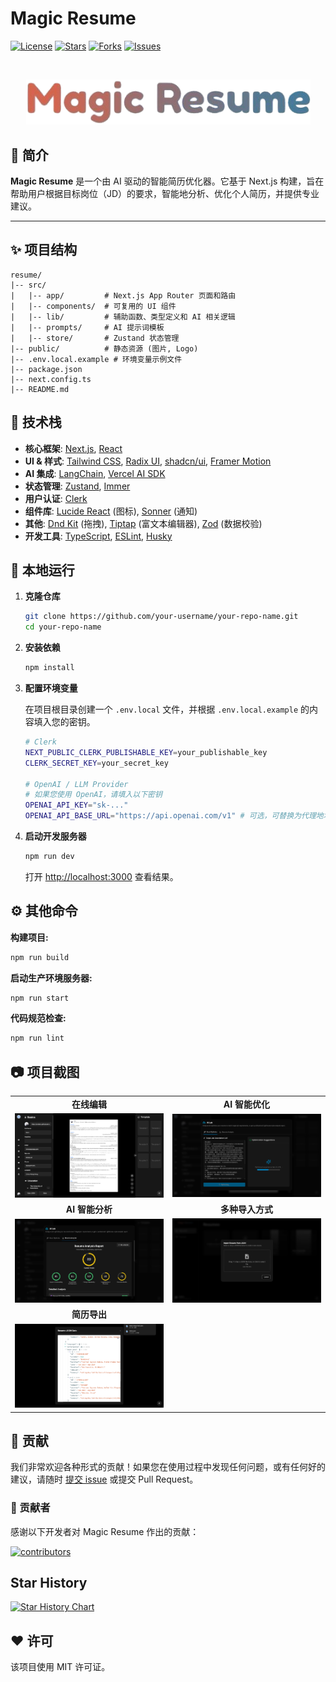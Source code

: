 # Magic Resume

[![License](https://img.shields.io/github/license/LinMoQC/Magic-Resume?style=flat-square)](https://github.com/LinMoQC/Magic-Resume/blob/main/LICENSE) [![Stars](https://img.shields.io/github/stars/LinMoQC/Magic-Resume?style=flat-square)](https://github.com/LinMoQC/Magic-Resume/stargazers) [![Forks](https://img.shields.io/github/forks/LinMoQC/Magic-Resume?style=flat-square)](https://github.com/LinMoQC/Magic-Resume/network/members) [![Issues](https://img.shields.io/github/issues/LinMoQC/Magic-Resume?style=flat-square)](https://github.com/LinMoQC/Magic-Resume/issues)

<br/>

<p align="center"><img width="455" alt="Magic Resume Logo" src="./public/magic-resume-logo.png"></p>

## :scroll: 简介

**Magic Resume** 是一个由 AI 驱动的智能简历优化器。它基于 Next.js 构建，旨在帮助用户根据目标岗位（JD）的要求，智能地分析、优化个人简历，并提供专业建议。

---

## :sparkles: 项目结构

```text
resume/
|-- src/
|   |-- app/         # Next.js App Router 页面和路由
|   |-- components/  # 可复用的 UI 组件
|   |-- lib/         # 辅助函数、类型定义和 AI 相关逻辑
|   |-- prompts/     # AI 提示词模板
|   |-- store/       # Zustand 状态管理
|-- public/          # 静态资源 (图片, Logo)
|-- .env.local.example # 环境变量示例文件
|-- package.json
|-- next.config.ts
|-- README.md
```

## :wrench: 技术栈

- **核心框架**: [Next.js](https://nextjs.org/), [React](https://react.dev/)
- **UI & 样式**: [Tailwind CSS](https://tailwindcss.com/), [Radix UI](https://www.radix-ui.com/), [shadcn/ui](https://ui.shadcn.com/), [Framer Motion](https://www.framer.com/motion/)
- **AI 集成**: [LangChain](https://www.langchain.com/), [Vercel AI SDK](https://sdk.vercel.ai/)
- **状态管理**: [Zustand](https://zustand-demo.pmnd.rs/), [Immer](https://immerjs.github.io/immer/)
- **用户认证**: [Clerk](https://clerk.com/)
- **组件库**: [Lucide React](https://lucide.dev/) (图标), [Sonner](https://sonner.emilkowal.ski/) (通知)
- **其他**: [Dnd Kit](https://dndkit.com/) (拖拽), [Tiptap](https://tiptap.dev/) (富文本编辑器), [Zod](https://zod.dev/) (数据校验)
- **开发工具**: [TypeScript](https://www.typescriptlang.org/), [ESLint](https://eslint.org/), [Husky](https://typicode.github.io/husky/)

## :rocket: 本地运行

1.  **克隆仓库**
    ```bash
    git clone https://github.com/your-username/your-repo-name.git
    cd your-repo-name
    ```

2.  **安装依赖**
    ```bash
    npm install
    ```

3.  **配置环境变量**
    
    在项目根目录创建一个 `.env.local` 文件，并根据 `.env.local.example` 的内容填入您的密钥。
    ```bash
    # Clerk
    NEXT_PUBLIC_CLERK_PUBLISHABLE_KEY=your_publishable_key
    CLERK_SECRET_KEY=your_secret_key

    # OpenAI / LLM Provider
    # 如果您使用 OpenAI，请填入以下密钥
    OPENAI_API_KEY="sk-..."
    OPENAI_API_BASE_URL="https://api.openai.com/v1" # 可选，可替换为代理地址
    ```

4.  **启动开发服务器**
    ```bash
    npm run dev
    ```
    打开 [http://localhost:3000](http://localhost:3000) 查看结果。

## :gear: 其他命令

**构建项目:**
```bash
npm run build
```

**启动生产环境服务器:**
```bash
npm run start
```

**代码规范检查:**
```bash
npm run lint
```

## :camera: 项目截图

<table>
  <tr>
    <td align="center"><strong>在线编辑</strong></td>
    <td align="center"><strong>AI 智能优化</strong></td>
  </tr>
  <tr>
    <td><img src="./public/magic-resume-preview.png" alt="在线编辑"></td>
    <td><img src="./public/magic-resume-optimize.png" alt="AI 智能优化"></td>
  </tr>
  <tr>
    <td align="center"><strong>AI 智能分析</strong></td>
    <td align="center"><strong>多种导入方式</strong></td>
  </tr>
  <tr>
    <td><img src="./public/magic-resume-analysis.png" alt="AI 智能分析"></td>
    <td><img src="./public/magic-resume-import.png" alt="多种导入方式"></td>
  </tr>
  <tr>
    <td align="center"><strong>简历导出</strong></td>
    <td></td>
  </tr>
  <tr>
    <td><img src="./public/magic-resume-export.png" alt="简历导出"></td>
    <td></td>
  </tr>
</table>

## :handshake: 贡献

我们非常欢迎各种形式的贡献！如果您在使用过程中发现任何问题，或有任何好的建议，请随时 [提交 issue](https://github.com/LinMoQC/Magic-Resume/issues/new) 或提交 Pull Request。

### :busts_in_silhouette: 贡献者

感谢以下开发者对 Magic Resume 作出的贡献：

<a href="https://github.com/nonebot/nonebot2/graphs/contributors">
  <img src="https://contrib.rocks/image?repo=LinMoQC/Magic-Resume" alt="contributors" />
</a>

## Star History

<a href="https://star-history.com/#LinMoQC/Magic-Resume&Date">
  <picture>
    <source media="(prefers-color-scheme: dark)" srcset="https://api.star-history.com/svg?repos=LinMoQC/Magic-Resume&type=Date&theme=dark" />
    <source media="(prefers-color-scheme: light)" srcset="https://api.star-history.com/svg?repos=LinMoQC/Magic-Resume&type=Date" />
    <img alt="Star History Chart" src="https://api.star-history.com/svg?repos=LinMoQC/Magic-Resume&type=Date" />
  </picture>
</a>

## :heart: 许可

该项目使用 MIT 许可证。
